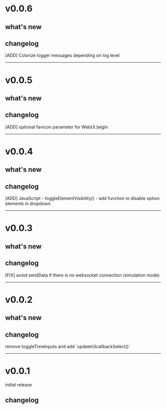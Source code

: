 # v0.0.6

## what's new

## changelog

[ADD] Colorize logger messages depending on log level

---

# v0.0.5

## what's new

## changelog

[ADD] optional favicon parameter for WebUI.begin

---

# v0.0.4

## what's new

## changelog

[ADD] JavaScript - toggleElementVisibility() - add function to disable option elements in dropdown

---

# v0.0.3

## what's new

## changelog

[FIX] avoid sendData if there is no websocket connection (simulation mode)

---

# v0.0.2

## what's new

## changelog

remove toggleTimeInputs and add ´updateUIcallbackSelect()´

---

# v0.0.1

initial release

## changelog
